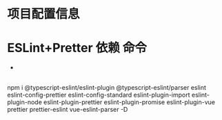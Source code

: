 # 项目配置信息
# ESLint+Pretter 依赖 命令
+ 
##
npm i  @typescript-eslint/eslint-plugin 
@typescript-eslint/parser 
eslint 
eslint-config-prettier 
eslint-config-standard 
eslint-plugin-import 
eslint-plugin-node
eslint-plugin-prettier 
eslint-plugin-promise 
eslint-plugin-vue 
prettier 
prettier-eslint 
vue-eslint-parser 
-D
##

